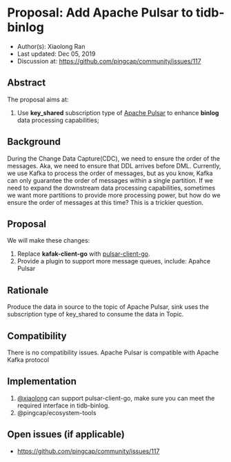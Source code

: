 # Proposal: Add Apache Pulsar to tidb-binlog

- Author(s): Xiaolong Ran
- Last updated:  Dec 05, 2019
- Discussion at: https://github.com/pingcap/community/issues/117

## Abstract

The proposal aims at:

1. Use **key_shared** subscription type of [Apache Pulsar](https://github.com/apache/pulsar) to enhance **binlog** data processing capabilities;

## Background

During the Change Data Capture(CDC), we need to ensure the order of the messages. Aka, we need to ensure that DDL arrives before DML. Currently, we use Kafka to process the order of messages, but as you know, Kafka can only guarantee the order of messages within a single partition. If we need to expand the downstream data processing capabilities, sometimes we want more partitions to provide more processing power, but how do we ensure the order of messages at this time? This is a trickier question.

## Proposal

We will make these changes:

1. Replace **kafak-client-go** with [pulsar-client-go](https://github.com/apache/pulsar-client-go).
2. Provide a plugin to support more message queues, include: Apahce Pulsar

## Rationale

Produce the data in source to the topic of Apache Pulsar, sink uses the subscription type of key_shared to consume the data in Topic.

## Compatibility

There is no compatibility issues. Apache Pulsar is compatible with Apache Kafka protocol

## Implementation

1. [@xiaolong](https://github.com/wolfstudy) can support pulsar-client-go, make sure you can meet the required interface in tidb-binlog.
2. @pingcap/ecosystem-tools

## Open issues (if applicable)

- https://github.com/pingcap/community/issues/117

